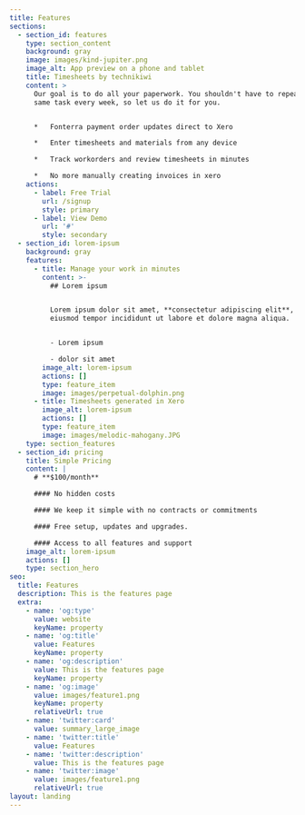 ```yaml
---
title: Features
sections:
  - section_id: features
    type: section_content
    background: gray
    image: images/kind-jupiter.png
    image_alt: App preview on a phone and tablet
    title: Timesheets by technikiwi
    content: >
      Our goal is to do all your paperwork. You shouldn't have to repeat the
      same task every week, so let us do it for you.


      *   Fonterra payment order updates direct to Xero

      *   Enter timesheets and materials from any device

      *   Track workorders and review timesheets in minutes

      *   No more manually creating invoices in xero
    actions:
      - label: Free Trial
        url: /signup
        style: primary
      - label: View Demo
        url: '#'
        style: secondary
  - section_id: lorem-ipsum
    background: gray
    features:
      - title: Manage your work in minutes
        content: >-
          ## Lorem ipsum


          Lorem ipsum dolor sit amet, **consectetur adipiscing elit**, sed do
          eiusmod tempor incididunt ut labore et dolore magna aliqua.


          - Lorem ipsum

          - dolor sit amet
        image_alt: lorem-ipsum
        actions: []
        type: feature_item
        image: images/perpetual-dolphin.png
      - title: Timesheets generated in Xero
        image_alt: lorem-ipsum
        actions: []
        type: feature_item
        image: images/melodic-mahogany.JPG
    type: section_features
  - section_id: pricing
    title: Simple Pricing
    content: |
      # **$100/month**

      #### No hidden costs

      #### We keep it simple with no contracts or commitments

      #### Free setup, updates and upgrades.

      #### Access to all features and support
    image_alt: lorem-ipsum
    actions: []
    type: section_hero
seo:
  title: Features
  description: This is the features page
  extra:
    - name: 'og:type'
      value: website
      keyName: property
    - name: 'og:title'
      value: Features
      keyName: property
    - name: 'og:description'
      value: This is the features page
      keyName: property
    - name: 'og:image'
      value: images/feature1.png
      keyName: property
      relativeUrl: true
    - name: 'twitter:card'
      value: summary_large_image
    - name: 'twitter:title'
      value: Features
    - name: 'twitter:description'
      value: This is the features page
    - name: 'twitter:image'
      value: images/feature1.png
      relativeUrl: true
layout: landing
---
```

